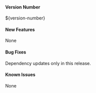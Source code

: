 #### Version Number
${version-number}

#### New Features
None

#### Bug Fixes
Dependency updates only in this release.

#### Known Issues
None

